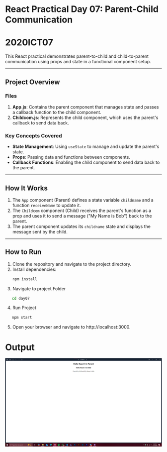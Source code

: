 # React Practical Day 07: Parent-Child Communication
# 2020ICT07

This React practical demonstrates parent-to-child and child-to-parent communication using props and state in a functional component setup.

---

## **Project Overview**

### **Files**
1. **App.js**: Contains the parent component that manages state and passes a callback function to the child component.
2. **Childcom.js**: Represents the child component, which uses the parent's callback to send data back.

### **Key Concepts Covered**
- **State Management**: Using `useState` to manage and update the parent's state.
- **Props**: Passing data and functions between components.
- **Callback Functions**: Enabling the child component to send data back to the parent.

---

## **How It Works**
1. The `App` component (Parent) defines a state variable `childname` and a function `receiveName` to update it.
2. The `Childcom` component (Child) receives the parent's function as a prop and uses it to send a message ("My Name is Bob") back to the parent.
3. The parent component updates its `childname` state and displays the message sent by the child.

---

## **How to Run**
1. Clone the repository and navigate to the project directory.
2. Install dependencies:
   ```bash
   npm install
   ```
3. Navigate to project Folder
```bash
   cd day07
   ```
4. Run Project
```bash
   npm start
   ```
5. Open your browser and navigate to http://localhost:3000.

# Output
![alt text](image.png)